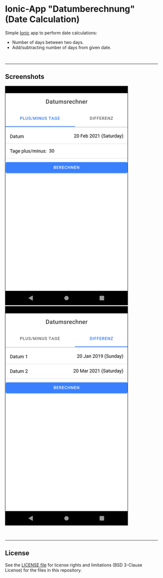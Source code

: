 # Ionic-App "Datumberechnung" (Date Calculation) #

Simple [Ionic](https://ionicframework.com) app to perform date calculations:
* Number of days between two days.
* Add/subtracting number of days from given date.

<br>

----
## Screenshots ##

![Screenshot 1](screenshot_1.png)  ![Screenshot 2](screenshot_2.png)

<br>

----
## License ##

See the [LICENSE file](LICENSE.md) for license rights and limitations (BSD 3-Clause License)
for the files in this repository.
